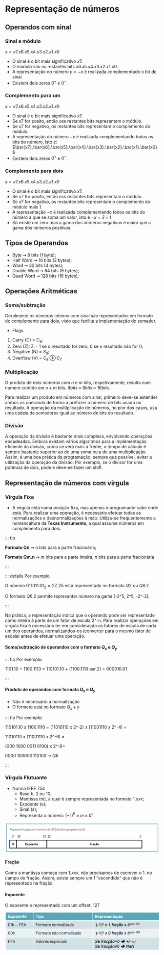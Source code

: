 # Representação de números

## Operandos com sinal

### Sinal e módulo

$x=x7.x6.x5.x4.x3.x2.x1.x0$

- O sinal é o bit mais significativo $x7$.
- O módulo são os restantes bits $x6.x5.x4.x3.x2.x1.x0$.
- A representação do número $y = -x$ é realizada complementado o bit de sinal.
- Existem dois zeros $0^+$ e $0^-$.

### Complemento para um

$x=x7.x6.x5.x4.x3.x2.x1.x0$

- O sinal é o bit mais significativo $x7$.
- Se $x7$ for posito, então oss restantes bits representam o módulo.
- Se $x7$ for negativo, os restantes bits representam o complemento do módulo.
- A representação do número $-x$ é realizada complementando todos os bits do número, isto é:
  $\bar{x7}.\bar{x6}.\bar{x5}.\bar{x4}.\bar{x3}.\bar{x2}.\bar{x1}.\bar{x0}$
- Existem dois zeros $0^+$ e $0^-$.

### Complemento para dois

$x=x7.x6.x5.x4.x3.x2.x1.x0$

- O sinal é o bit mais significativo $x7$.
- Se $x7$ for posito, então oss restantes bits representam o módulo.
- Se $x7$ for negativo, os restantes bits representam o complemento do módulo mais 1.
- A representação $-x$ é realizada complementando todos os bits do número a que se soma um valor, isto é $-x = \bar{x} + 1$
- Só existe um zero mas a gama dos números negativos é maior que a gama dos números positivos.

## Tipos de Operandos

- Byte $\rightsquigarrow$ 8 bits (1 byte);
- Half Word $\rightsquigarrow$ 16 bits (2 bytes);
- Word $\rightsquigarrow$ 32 bits (4 bytes);
- Double Word $\rightsquigarrow$ 64 bits (8 bytes);
- Quad Word $\rightsquigarrow$ 128 bits (16 bytes);

## Operações Aritméticas

### Soma/subtração

Geralmente os números inteiros com sinal são representados em formato de complemento para dois, visto que facilita a implementação do somador.

- Flags

1. Carry (C) = $C_8$;
2. Zero (Z): Z = 1 se o resultado for zero, 0 se o resultado não for 0;
3. Negative (N) = $S_8$;
4. Overflow (V) = $C_8 \oplus C_7$

### Multiplicação

O produto de dois números com $n$ e $m$ bits, respetivamente, resulta num número contido em $n + m$ bits.
$8 bits \times 8 bits \rightsquigarrow\ 16 bits$.

Para realizar um produto em números com sinal, primeiro deve-se estender ambos os operando de forma a prefazer o número de bits usado no resultado. A operação da multiplicação de números, no pior dos casos, usa uma cadeia de somadores igual ao número de bits do resultado.

### Divisão

A operação da divisão é bastante mais complexa, envolvendo operações encadeadas. Embora existam vários algoritmos para a implementação eficiente da divisão, como se verá mais à frente, o tempo de cálculo é sempre bastante superior ao de uma soma ou a de uma multiplicação.
Assim, é uma boa prática da programação, sempre que possível, evitar a utilização da operação da divisão. Por exemplo, se o divisor for uma potência de dois, pode e deve-se fazer um shift.

## Representação de números com virgula

### Virgula Fixa

- A virgula está numa posição fixa, mas apenas o programador sabe onde está. Para realizar uma operação, é necessário efetuar todas as normalizações e desnormalizações à mão. Utiliza-se frequentemente a nomencaltura da **Texas Instruments**, a qual assume números em complemento para dois.

::: tip

**Formato Qn** $\rightsquigarrow$ $n$ bits para a parte fracionária;

**Formato Qm.n** $\rightsquigarrow$ $m$ bits para a parte inteira, $n$ bits para a parte fracionária

:::

::: details Por exemplo

O número $011011.01_2 = 27,25$ está representado no formato $Q2$ ou $Q6.2$

O formato $Q6.2$ permite representar número na gama [-2^5, 2^5, -2^-2].

:::

Na prática, a representação indica que o operando pode ser representado como inteiro à parte de um fator de escala 2^-n.
Para realizar operações em virgula fixa é necessário ter em consideração os fatores de escala de cada um dos operandos, normalizandos-os (converter para o mesmo fator de escala) antes de efetuar uma operação.

#### Soma/subtração de operandos com o formato $Q_x$ e $Q_y$

::: tip Por exemplo:

1101.10 + 1100.1110 =
110101.10 + (1100.1110 asr 2) =
000010.01

:::

#### Produto de operandos com formato $Q_x$ e $Q_y$

- Não é necessário a normalização
- O formato está no formato $Q_x+y$

::: tip Por exemplo:

110101.10 x 1100.1110 =
(11010110 x 2^-2) x (11001110 x 2^-4) =

11010110 x (11001110 x 2^-6) =

(000 1000 0011 0100) x 2^-6=

0000 100000.110100 $\rightsquigarrow$ $Q6$

:::

### Virgula Flutuante

- Norma IEEE 754
  - Base b, 2 ou 10;
  - Mantissa (m), a qual é sempre representada no formato $1.xxx$;
  - Expoente (e);
  - Sinal (s);
  - Representa o número: $(-1)^5 \times m \times b^e$

![single precision](./img/img1.png)

#### Fração

Como a mantissa começa com $1.xxx$, não precisamos de escrever o $1.$ no campo de fração. Assim, existe sempre um 1 "escondido" que não é representado na fração.

#### Expoente

O expoente é representado com um offset: 127

![single precision](./img/img2.png)
